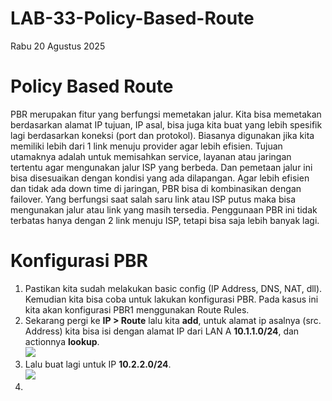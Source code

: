 # LAB-33-Policy-Based-Route
Rabu 20 Agustus 2025  
  
# Policy Based Route
  PBR merupakan fitur yang berfungsi memetakan jalur. Kita bisa memetakan berdasarkan alamat IP tujuan, IP asal, bisa juga kita buat yang lebih spesifik lagi berdasarkan koneksi (port dan protokol). Biasanya digunakan jika kita memiliki lebih dari 1 link menuju provider agar lebih efisien. Tujuan utamaknya adalah untuk memisahkan service, layanan atau jaringan tertentu agar mengunakan jalur ISP yang berbeda. Dan pemetaan jalur ini bisa disesuaikan dengan kondisi yang ada dilapangan. Agar lebih efisien dan tidak ada down time di jaringan, PBR bisa di kombinasikan dengan failover. Yang berfungsi saat salah saru link atau ISP putus maka bisa mengunakan jalur atau link yang masih tersedia. Penggunaan PBR ini tidak terbatas hanya dengan 2 link menuju ISP, tetapi bisa saja lebih banyak lagi.  
  
# Konfigurasi PBR  
  1. Pastikan kita sudah melakukan basic config (IP Address, DNS, NAT, dll). Kemudian kita bisa coba untuk lakukan konfigurasi PBR. Pada kasus ini kita akan konfigurasi PBR1 menggunakan Route Rules.
  2. Sekarang pergi ke **IP > Route** lalu kita **add**, untuk alamat ip asalnya (src. Address) kita bisa isi dengan alamat IP dari LAN A **10.1.1.0/24**, dan actionnya **lookup**.  
![](IMAGES/)  
  3. Lalu buat lagi untuk IP **10.2.2.0/24**.  
![](IMAGES/)
  4. 
